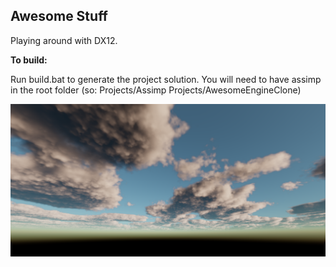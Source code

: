 Awesome Stuff
-------------

Playing around with DX12.

**To build:**

Run build.bat to generate the project solution.
You will need to have assimp in the root folder (so: Projects/Assimp Projects/AwesomeEngineClone)

 ![Clouds](Assets/Pics/Clouds.PNG?raw=true "Cloud rendering")
